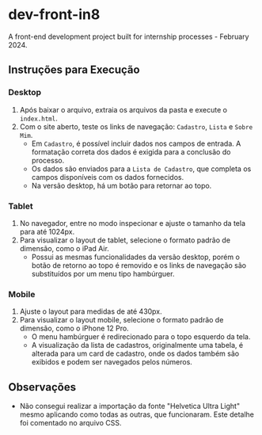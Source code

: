# dev-front-in8

A front-end development project built for internship processes - February 2024.

## Instruções para Execução

### Desktop

1. Após baixar o arquivo, extraia os arquivos da pasta e execute o `index.html`.
2. Com o site aberto, teste os links de navegação: `Cadastro`, `Lista` e `Sobre Mim`.
   - Em `Cadastro`, é possível incluir dados nos campos de entrada. A formatação correta dos dados é exigida para a conclusão do processo.
   - Os dados são enviados para a `Lista de Cadastro`, que completa os campos disponíveis com os dados fornecidos.
   - Na versão desktop, há um botão para retornar ao topo.

### Tablet

1. No navegador, entre no modo inspecionar e ajuste o tamanho da tela para até 1024px.
2. Para visualizar o layout de tablet, selecione o formato padrão de dimensão, como o iPad Air.
   - Possui as mesmas funcionalidades da versão desktop, porém o botão de retorno ao topo é removido e os links de navegação são substituídos por um menu tipo hambúrguer.

### Mobile

1. Ajuste o layout para medidas de até 430px.
2. Para visualizar o layout mobile, selecione o formato padrão de dimensão, como o iPhone 12 Pro.
   - O menu hambúrguer é redirecionado para o topo esquerdo da tela.
   - A visualização da lista de cadastros, originalmente uma tabela, é alterada para um card de cadastro, onde os dados também são exibidos e podem ser navegados pelos números.

## Observações

   - Não consegui realizar a importação da fonte "Helvetica Ultra Light" mesmo aplicando como todas as outras, que funcionaram. Este detalhe foi comentado no arquivo CSS.
